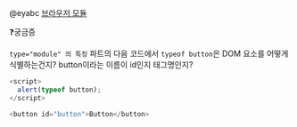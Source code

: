@eyabc [브라우저 모듈](https://eyabc.github.io/Doc/dev/core-javascript/%EB%B8%8C%EB%9D%BC%EC%9A%B0%EC%A0%80%20%EB%AA%A8%EB%93%88.html#type-module-%EC%9D%98-%ED%8A%B9%EC%A7%95)

❓궁금증

`type="module" 의 특징` 파트의 다음 코드에서 `typeof button`은 DOM 요소를 어떻게 식별하는건지? button이라는 이름이 id인지 태그명인지?

```js
<script>
  alert(typeof button);
</script>

<button id="button">Button</button>
```
